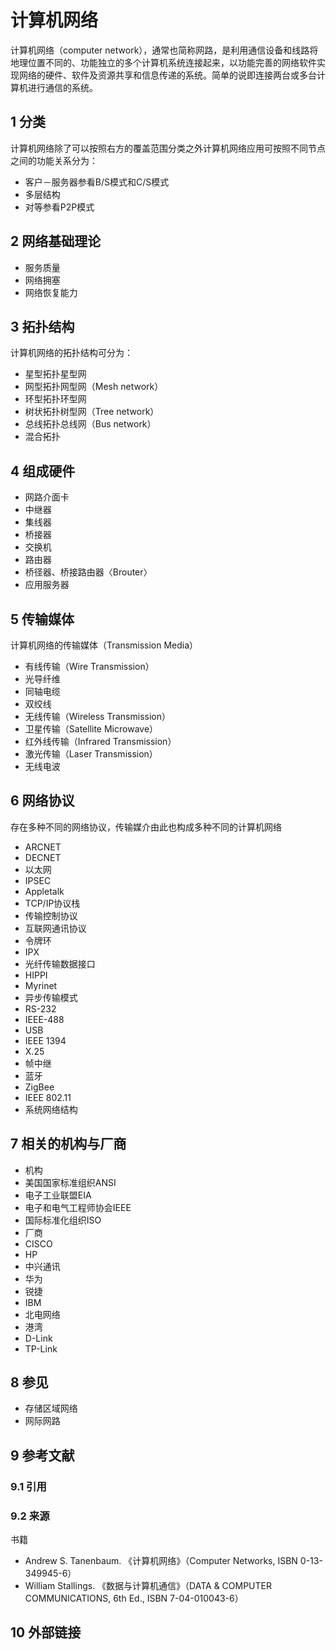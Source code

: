 # 计算机网络



计算机网络（computer network），通常也简称网路，是利用通信设备和线路将地理位置不同的、功能独立的多个计算机系统连接起来，以功能完善的网络软件实现网络的硬件、软件及资源共享和信息传递的系统。简单的说即连接两台或多台计算机进行通信的系统。



## 1 分类

计算机网络除了可以按照右方的覆盖范围分类之外计算机网络应用可按照不同节点之间的功能关系分为：

* 客户－服务器参看B/S模式和C/S模式
* 多层结构
* 对等参看P2P模式



## 2 网络基础理论

* 服务质量
* 网络拥塞
* 网络恢复能力



## 3 拓扑结构

计算机网络的拓扑结构可分为：

* 星型拓扑星型网
* 网型拓扑网型网（Mesh network）
* 环型拓扑环型网
* 树状拓扑树型网（Tree network）
* 总线拓扑总线网（Bus network）
* 混合拓扑



## 4 组成硬件

* 网路介面卡
* 中继器
* 集线器
* 桥接器
* 交换机
* 路由器
* 桥径器、桥接路由器〈Brouter〉
* 应用服务器



## 5 传输媒体

计算机网络的传输媒体（Transmission Media）

* 有线传输（Wire Transmission）
 * 光导纤维
 * 同轴电缆
 * 双绞线
* 无线传输（Wireless Transmission）
 * 卫星传输（Satellite Microwave）
 * 红外线传输（Infrared Transmission）
 * 激光传输（Laser Transmission）
 * 无线电波



## 6 网络协议

存在多种不同的网络协议，传输媒介由此也构成多种不同的计算机网络

* ARCNET
* DECNET
* 以太网
* IPSEC
* Appletalk
* TCP/IP协议栈
 * 传输控制协议
 * 互联网通讯协议
* 令牌环
* IPX
* 光纤传输数据接口
* HIPPI
* Myrinet
* 异步传输模式
* RS-232
* IEEE-488
* USB
* IEEE 1394
* X.25
* 帧中继
* 蓝牙
* ZigBee
* IEEE 802.11
* 系统网络结构



## 7 相关的机构与厂商

* 机构
 * 美国国家标准组织ANSI
 * 电子工业联盟EIA
 * 电子和电气工程师协会IEEE
 * 国际标准化组织ISO
* 厂商
 * CISCO
 * HP
 * 中兴通讯
 * 华为
 * 锐捷
 * IBM
 * 北电网络
 * 港湾
 * D-Link
 * TP-Link



## 8 参见

* 存储区域网络
* 网际网路



## 9 参考文献



### 9.1 引用



### 9.2 来源

 书籍

* Andrew S. Tanenbaum. 《计算机网络》（Computer Networks, ISBN 0-13-349945-6）
* William Stallings. 《数据与计算机通信》（DATA & COMPUTER COMMUNICATIONS, 6th Ed., ISBN 7-04-010043-6）



## 10 外部链接



